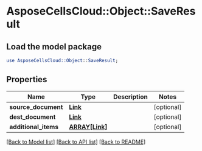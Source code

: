 # AsposeCellsCloud::Object::SaveResult

## Load the model package
```perl
use AsposeCellsCloud::Object::SaveResult;
```

## Properties
Name | Type | Description | Notes
------------ | ------------- | ------------- | -------------
**source_document** | [**Link**](Link.md) |  | [optional] 
**dest_document** | [**Link**](Link.md) |  | [optional] 
**additional_items** | [**ARRAY[Link]**](Link.md) |  | [optional] 

[[Back to Model list]](../README.md#documentation-for-models) [[Back to API list]](../README.md#documentation-for-api-endpoints) [[Back to README]](../README.md)


